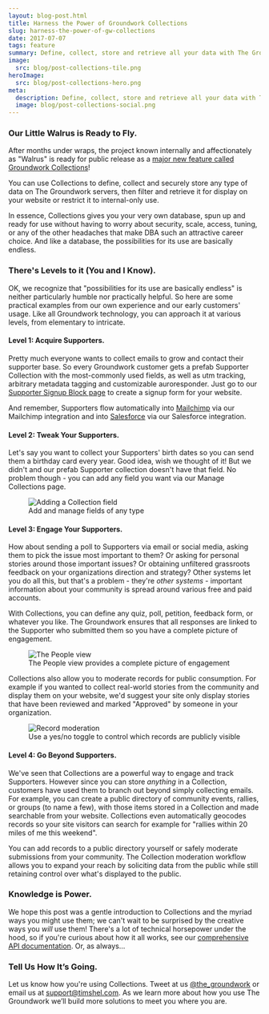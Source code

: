 ```yaml
---
layout: blog-post.html
title: Harness the Power of Groundwork Collections
slug: harness-the-power-of-gw-collections
date: 2017-07-07
tags: feature
summary: Define, collect, store and retrieve all your data with The Groundwork.
image:
  src: blog/post-collections-tile.png
heroImage:
  src: blog/post-collections-hero.png
meta:
  description: Define, collect, store and retrieve all your data with The Groundwork.
  image: blog/post-collections-social.png
---
```


### Our Little Walrus is Ready to Fly.
After months under wraps, the project known internally and affectionately as "Walrus" is ready for public release as a [major new feature called Groundwork Collections](https://thegroundwork.com/features/collections)!  

You can use Collections to define, collect and securely store any type of data on The Groundwork servers, then filter and retrieve it for display on your website or restrict it to internal-only use.

In essence, Collections gives you your very own database, spun up and ready for use without having to worry about security, scale, access, tuning, or any of the other headaches that make DBA such an attractive career choice.  And like a database, the possibilities for its use are basically endless. 

### There's Levels to it (You and I Know).
OK, we recognize that "possibilities for its use are basically endless" is neither particularly humble nor practically helpful.  So here are some practical examples from our own experience and our early customers' usage.  Like all Groundwork technology, you can approach it at various levels, from elementary to intricate.

#### Level 1:  Acquire Supporters.
Pretty much everyone wants to collect emails to grow and contact their supporter base.  So every Groundwork customer gets a prefab Supporter Collection with the most-commonly used fields, as well as utm tracking, arbitrary metadata tagging and customizable auroresponder.  Just go to our [Supporter Signup Block page](https://developer.thegroundwork.com/tools/blocks/supporter-signups/) to create a signup form for your website.

And remember, Supporters flow automatically into [Mailchimp](https://mailchimp.com/) via our Mailchimp integration and into [Salesforce](https://www.salesforce.com/) via our Salesforce integration.

#### Level 2:  Tweak Your Supporters.
Let's say you want to collect your Supporters' birth dates so you can send them a birthday card every year.  Good idea, wish we thought of it!  But we didn't and our prefab Supporter collection doesn't have that field.  No problem though - you can add any field you want via our Manage Collections page. 

<figure>
  <img src="https://i.imgur.com/hXgKR43.png" alt="Adding a Collection field"/>
  <figcaption>Add and manage fields of any type</figcaption>
</figure>


#### Level 3:  Engage Your Supporters.
How about sending a poll to Supporters via email or social media, asking them to pick the issue most important to them? Or asking for personal stories around those important issues?  Or obtaining unfiltered grassroots feedback on your organizations direction and strategy?  Other systems let you do all this, but that's a problem - they're _other systems_ - important information about your community is spread around various free and paid accounts.  

With Collections, you can define any quiz, poll, petition, feedback form, or whatever you like.  The Groundwork ensures that all responses are linked to the Supporter who submitted them so you have a complete picture of engagement.
<figure>
  <img src="https://i.imgur.com/OV5buQr.png" alt="The People view"/>
  <figcaption>The People view provides a complete picture of engagement</figcaption>
</figure>

Collections also allow you to moderate records for public consumption.  For example if you wanted to collect real-world stories from the community and display them on your website, we'd suggest your site only display stories that have been reviewed and marked "Approved" by someone in your organization.
<figure>
  <img src="https://i.imgur.com/7dXpS7S.gif" alt="Record moderation"/>
  <figcaption>Use a yes/no toggle to control which records are publicly visible</figcaption>
</figure>

#### Level 4:  Go Beyond Supporters.
We've seen that Collections are a powerful way to engage and track Supporters. However since you can store _anything_ in a Collection, customers have used them to branch out beyond simply collecting emails.  For example, you can create a public directory of community events, rallies, or groups (to name a few), with those items stored in a Collection and made searchable from your website.  Collections even automatically geocodes records so your site visitors can search for example for "rallies within 20 miles of me this weekend".

You can add records to a public directory yourself or safely moderate submissions from your community.  The Collection moderation workflow allows you to expand your reach by soliciting data from the public while still retaining control over what's displayed to the public.

### Knowledge is Power.
We hope this post was a gentle introduction to Collections and the myriad ways you might use them; we can't wait to be surprised by the creative ways you _will_ use them!  There's a lot of technical horsepower under the hood, so if you're curious about how it all works, see our [comprehensive API documentation](https://developer.thegroundwork.com/api/#collections).  Or, as always...

### Tell Us How It’s Going.
Let us know how you're using Collections. Tweet at us [@the_groundwork](https://twitter.com/the_groundwork) or email us at [support@timshel.com](mailto:support@timshel.com). As we learn more about how you use The Groundwork we’ll build more solutions to meet you where you are.
